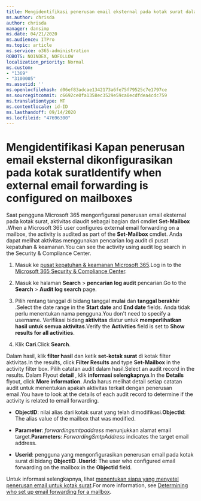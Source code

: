 ```yaml
---
title: Mengidentifikasi penerusan email eksternal pada kotak surat dalam log audit
ms.author: chrisda
author: chrisda
manager: dansimp
ms.date: 04/21/2020
ms.audience: ITPro
ms.topic: article
ms.service: o365-administration
ROBOTS: NOINDEX, NOFOLLOW
localization_priority: Normal
ms.custom:
- "1369"
- "3100005"
ms.assetid: ''
ms.openlocfilehash: d06ef83adcae1342173a6fe75f79525c7e1797ce
ms.sourcegitcommit: c6692ce0fa1358ec3529e59ca0ecdfdea4cdc759
ms.translationtype: MT
ms.contentlocale: id-ID
ms.lasthandoff: 09/14/2020
ms.locfileid: "47696300"
---
```

# <a name="identify-when-external-email-forwarding-is-configured-on-mailboxes"></a><span data-ttu-id="4040d-102">Mengidentifikasi Kapan penerusan email eksternal dikonfigurasikan pada kotak surat</span><span class="sxs-lookup"><span data-stu-id="4040d-102">Identify when external email forwarding is configured on mailboxes</span></span>

<span data-ttu-id="4040d-103">Saat pengguna Microsoft 365 mengonfigurasi penerusan email eksternal pada kotak surat, aktivitas diaudit sebagai bagian dari cmdlet **Set-Mailbox** .</span><span class="sxs-lookup"><span data-stu-id="4040d-103">When a Microsoft 365 user configures external email forwarding on a mailbox, the activity is audited as part of the **Set-Mailbox** cmdlet.</span></span> <span data-ttu-id="4040d-104">Anda dapat melihat aktivitas menggunakan pencarian log audit di pusat kepatuhan & keamanan.</span><span class="sxs-lookup"><span data-stu-id="4040d-104">You can see the activity using audit log search in the Security & Compliance Center.</span></span>

1. <span data-ttu-id="4040d-105">Masuk ke [pusat kepatuhan & keamanan Microsoft 365](https://protection.office.com/).</span><span class="sxs-lookup"><span data-stu-id="4040d-105">Log in to the [Microsoft 365 Security & Compliance Center](https://protection.office.com/).</span></span>

2. <span data-ttu-id="4040d-106">Masuk ke halaman **Search**  >  **pencarian log audit** pencarian.</span><span class="sxs-lookup"><span data-stu-id="4040d-106">Go to the **Search** > **Audit log search** page.</span></span>

3. <span data-ttu-id="4040d-107">Pilih rentang tanggal di bidang tanggal **mulai** dan **tanggal berakhir** .</span><span class="sxs-lookup"><span data-stu-id="4040d-107">Select the date range in the **Start date** and **End date** fields.</span></span> <span data-ttu-id="4040d-108">Anda tidak perlu menentukan nama pengguna.</span><span class="sxs-lookup"><span data-stu-id="4040d-108">You don't need to specify a username.</span></span> <span data-ttu-id="4040d-109">Verifikasi bidang **aktivitas** diatur untuk **memperlihatkan hasil untuk semua aktivitas**.</span><span class="sxs-lookup"><span data-stu-id="4040d-109">Verify the **Activities** field is set to **Show results for all activities**.</span></span>

4. <span data-ttu-id="4040d-110">Klik **Cari**.</span><span class="sxs-lookup"><span data-stu-id="4040d-110">Click **Search**.</span></span>

<span data-ttu-id="4040d-111">Dalam hasil, klik **filter hasil** dan ketik **set-kotak surat** di kotak filter aktivitas.</span><span class="sxs-lookup"><span data-stu-id="4040d-111">In the results, click **Filter Results** and type **Set-Mailbox** in the activity filter box.</span></span> <span data-ttu-id="4040d-112">Pilih catatan audit dalam hasil.</span><span class="sxs-lookup"><span data-stu-id="4040d-112">Select an audit record in the results.</span></span> <span data-ttu-id="4040d-113">Dalam Flyout **detail** , klik **informasi selengkapnya**.</span><span class="sxs-lookup"><span data-stu-id="4040d-113">In the **Details** flyout, click **More information**.</span></span> <span data-ttu-id="4040d-114">Anda harus melihat detail setiap catatan audit untuk menentukan apakah aktivitas terkait dengan penerusan email.</span><span class="sxs-lookup"><span data-stu-id="4040d-114">You have to look at the details of each audit record to determine if the activity is related to email forwarding.</span></span>

- <span data-ttu-id="4040d-115">**ObjectID**: nilai alias dari kotak surat yang telah dimodifikasi.</span><span class="sxs-lookup"><span data-stu-id="4040d-115">**ObjectId**: The alias value of the mailbox that was modified.</span></span>

- <span data-ttu-id="4040d-116">**Parameter**: _forwardingsmtpaddress_ menunjukkan alamat email target.</span><span class="sxs-lookup"><span data-stu-id="4040d-116">**Parameters**: _ForwardingSmtpAddress_ indicates the target email address.</span></span>

- <span data-ttu-id="4040d-117">**Userid**: pengguna yang mengonfigurasikan penerusan email pada kotak surat di bidang **ObjectID** .</span><span class="sxs-lookup"><span data-stu-id="4040d-117">**UserId**: The user who configured email forwarding on the mailbox in the **ObjectId** field.</span></span>

<span data-ttu-id="4040d-118">Untuk informasi selengkapnya, lihat [menentukan siapa yang menyetel penerusan email untuk kotak surat](https://docs.microsoft.com/microsoft-365/compliance/auditing-troubleshooting-scenarios#determine-who-set-up-email-forwarding-for-a-mailbox).</span><span class="sxs-lookup"><span data-stu-id="4040d-118">For more information, see [Determining who set up email forwarding for a mailbox](https://docs.microsoft.com/microsoft-365/compliance/auditing-troubleshooting-scenarios#determine-who-set-up-email-forwarding-for-a-mailbox).</span></span>
